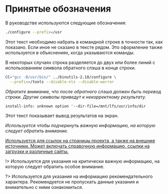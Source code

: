 # Принятые обозначения

В руководстве используются следующие обозначения:

```bash
./configure --prefix=/usr
```

Этот текст необходимо набрать в командной строке в точности так, как показано. Если иное не сказано в тексте рядом. Это оформление также используется в объяснениях, когда указываются команды.

В некоторых случаях строка разделяется до двух или более линий с использованием символа обратного слэша в конце строки.

```bash
CC="gcc -B/usr/bin/" ../binutils-2.18/configure \
  --prefix=/tools --disable-nls --disable-werror
```

_Обратите внимание, что после обратного слэша должен быть перевод строки. Другие символы приведут к некорректному результату._

```
install-info: unknown option '--dir-file=/mnt/lfs/usr/info/dir
```

Этот текст показывает вывод результатов на экран.

_Используется чтобы подчеркнуть важную информацию, на которую следует обратить внимание._

[Используется для ссылок на страницы проекта, а также на внешние источники. Может включать справочную информацию, ссылки на загрузки и различные сайты.](prologue/typography.md)

!> Используется для указания на критически важную информацию, на которую следует обратить особое внимание.

?> Используется для указания на информацию рекомендательного характера. Рекомендуется не пропускать данные указания и внимательно с ними ознакомиться.
